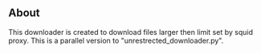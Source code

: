 ## About

This downloader is created to download files larger then limit set by squid proxy. This is a parallel version to "unrestrected_downloader.py".

